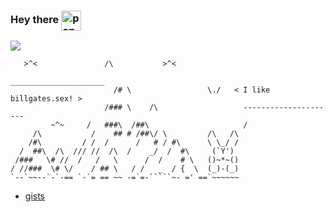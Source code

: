 ### Hey there <img width='32px' src="https://github.com/user-attachments/assets/0157f62b-e3e7-4b3c-8305-f43c14f56a3b" alt="pengue" align="center">

![](https://badgen.net/https/xmr-sable.vercel.app/api?cache=600)


```
   >^<               /\           >^<               
                                                    _____________________      
                       /# \                 \./   < I like billgates.sex! >
                     /### \    /\                   ---------------------
         ~^~     /   ###\  /##\                     / 
     /\           /    ## # /##\/ \         /\   /\ 
    /#\         / /  /      /   # / #\      \ \_/ /
  /  ##\  /\  /// //  /\  /    _/  /  #\     (`Y') 
 /###   \# //  /   /   \      /  /    # \   ()~*~()
/ //###  \# \/    / ## \   / /   _  / {  \  (_)-(_)
`--`~~--`-`-== `-`= == ~~ -=`=-`````~- =' ==`~~~~~~
```

- [gists](https://gist.github.com/nuckle)


